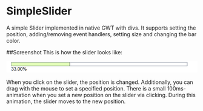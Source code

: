 # SimpleSlider
A simple Slider implemented in native GWT with divs. It supports setting the position, adding/removing event handlers, setting size and changing the bar color.

##Screenshot
This is how the slider looks like:

![Slider Image](./slider.gif?raw=true "The Simple Slider")

When you click on the slider, the position is changed. Additionally, you can drag with the mouse to set a specified position. There is a small 100ms-animation when you set a new position on the slider via clicking. During this animation, the slider moves to the new position.
